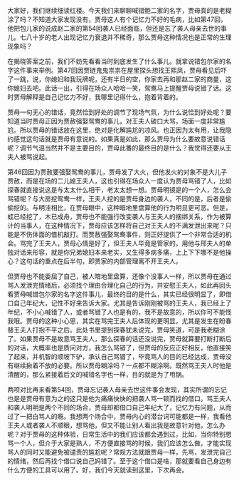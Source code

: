 
大家好，我们继续细读红楼。今天我们来聊聊喊错鲍二家的名字，贾母真的是老糊涂了吗？不知道大家发现没有，贾母这人有个记忆力不好的毛病，比如第47回，他把包儿家的说成赵二家的第54回袭人已经面临，但还是忘了袭人母亲去世的事儿。七八十岁的老人出现记忆力衰退并不稀奇，那么贾母这种情况也是正常的生理现象吗？

在揭晓答案之前，我们不妨先看看当时到底发生了什么事儿。就拿说错包尔家的名字这件事来举例。第47回因贾琏鬼鬼祟祟在屋里探头想找王熙凤，贾母看见后吓了一跳，说，你媳妇和我玩牌呢，还有半日的空，你家去再和那赵二家的商量，这你媳妇去吧。此话一出，引得在场众人哈哈一笑，鸳鸯马上提醒贾母说错了话。这时贾母解释是自己记忆力不好，我哪里记得什么，抱着背着的。

贾母一句无心的错话，竟然恰到好处的调节了现场气氛，为什么说恰到好处呢？要知道当时贾母正因为贾赦强娶鸳鸯的事儿，对王夫人破口大骂，场面一度非常尴尬。所以贾母的错话放在这里，绝对是化解尴尬的凉风。也正因为太有用，让我隐约感觉这句话就是贾母有意说的。如果真是如此，那么贾母为什么要故意说错话呢？调节气温当然并不是主要目的，贾母此番的最终目的是什么？我觉得还要从王夫人被骂说起。

第46回因为贾赦要强娶鸳鸯的事儿，贾母发了大火，但他发火的对象不是大儿子贾赦，而是在场的二儿媳王夫人，这也引得在场众人一度认为贾母骂错了人，比如探春就直接说这是与太太什么相干，老太太想一想。贾母明镜是的一个人，怎么会骂错呢？与大房挖鸳鸯一样，王夫人挖的是贾母身边的袭人，不同的是，后者是偷偷挖的。与明洼相比，在贾母眼中，这种暗地里盘算他的行为明显更可恶。但是，蛙已经挖了，木已成舟，贾母也不能强行改变袭人与王夫人的捆绑关系，作为被算计的当事人，在这种情况下，贾母应该怎样将自己对王夫人的不满发泄出来呢？只能是不伤体面的借机敲打。而贾赦强娶鸳鸯事件，则正好提供了一个非常合适的机会。骂完了王夫人，贾母心情是好了，但王夫人毕竟是管家的，用他与邢夫人的单独对话来形容，就是你兄弟媳妇本来老实，又生得多病多痛，上上下下哪不是他操心？这句话的重点在后半句，即贾家的内部管理离不开王夫人。

但贾母也不能委屈了自己，被人暗地里盘算，还像个没事人一样，所以贾母在通过骂人发泄完情绪后，必须找个理由合理化自己的行为，并安慰王夫人，如此再回头看贾母喊错包尔家的名字这件事儿，最终的目的是什么，其实已经很明显了，即借口自己年纪大，记性不好来告诉大家。尤其是告诉刚刚被骂的王夫人，我已经上了年纪，不小心喊错了人，或者骂错了人也是有的，我不是故意的，所以你可不能怪我哦。贾母的这种小心思，其实在骂完王夫人后体现的更明显，尤其是发生在盼春替王夫人打抱不平之后。此处书里提到探春犹未说完，贾母笑道，可是我老糊涂了。如果贾母不是故意骂王夫人，那么探春的话还没说完，贾母就算要打断打断后的对话，大概率也是质问对方，我怎么骂错了，但贾母的反应正好相反，他直接笑了起来，并机智的顺坡下驴，承认自己骂错了，毕竟骂人的目的已经达成，贾母没有继续揪着不放的必要。所以贾母糊涂吗？一点都不糊涂啊。既然骂王夫人时他是清醒的，那么紧接着后文的喊错名字也一样，目的就是为了甩锅。

两项对比再来看第54回，贾母忘记袭人母亲去世这件事会发现，其实所谓的忘记也是是贾母有意为之的这只是他为痛痛快快的把袭人骂一顿而找的借口。骂王夫人和袭人明明是两个不同的场合，贾母却都借口自己年纪大了，记忆力有问题，从而过了一把白骂人的瘾。我想两个场合中，贾母内心的潜台词可能都是一样，我看他王夫人或者袭人不顺眼，想骂他，但又不能让别人看出我是故意针对他，怎么办呢？对于贾母的这种体验，日常生活中的我们应该都会遇到过，比如，当你特别想骂一个人，但介于大家是熟人，不方便直接骂的时候，我们应该怎么做，才能实现骂人的同时又能避免被谴责的尴尬呢？常规方法就跟贾母一样，先骂，发泄完自己的情绪，然后再找个借口说自己妈错了。至于这个借口是啥，那就要看自己身边有什么方便的工具可以用了。好，我们今天就读到这里，下次再会。


